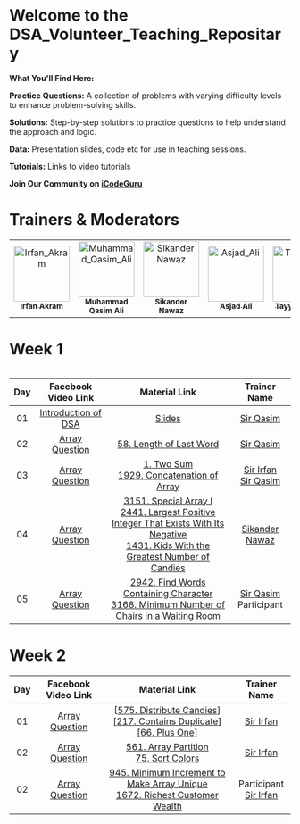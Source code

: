 # Welcome to the DSA_Volunteer_Teaching_Repositary

**What You'll Find Here:**

**Practice Questions:** A collection of problems with varying difficulty levels to enhance problem-solving skills.

**Solutions:** Step-by-step solutions to practice questions to help understand the approach and logic.

**Data:** Presentation slides, code etc for use in teaching sessions.

**Tutorials:** Links to video tutorials

**Join Our Community on [iCodeGuru](https://icode.guru/join/)**

# Trainers & Moderators

<table >
     <tbody>
          <tr>
               <td align="center">
                    <a href="https://github.com/irfanakram994">
                         <img src="https://avatars.githubusercontent.com/u/88235260?v=4" width="100px;" alt="Irfan_Akram"/>
                         <br />
                         <sub><b>Irfan Akram</b></sub>
                    </a> 
               </td>
               <td align="center">
                    <a href="https://github.com/Qasimali20">
                         <img src="https://media.licdn.com/dms/image/D4D03AQHsBMcLB55ZeQ/profile-displayphoto-shrink_800_800/0/1684694049702?e=1723075200&v=beta&t=Ncpux5VYHOi26zCYohxWf_HiTOx04uwZFZkh_bv3Ej4" width="100px;" alt="Muhammad_Qasim_Ali"/>
                         <br />
                         <sub><b>Muhammad Qasim Ali</b></sub>
                    </a> 
               </td>
               <td align="center">
                    <a href="https://github.com/sikander-nawaz">
                         <img src="https://avatars.githubusercontent.com/u/121254651?v=4" width="100px;" alt="Sikander Nawaz"/>
                         <br />
                         <sub><b>Sikander Nawaz</b></sub>
                    </a> 
               </td>
               <td align="center">
                    <a href="https://github.com/A5jadAli">
                         <img src="https://avatars.githubusercontent.com/u/123229279?v=4" width="100px;" alt="Asjad_Ali"/>
                         <br />
                         <sub><b>Asjad Ali</b></sub>
                    </a> 
               </td>
               <td align="center">
                    <a href="https://github.com/tayyabrehan">
                         <img src="https://media.licdn.com/dms/image/D4D03AQG_VVXXEWc6FA/profile-displayphoto-shrink_800_800/0/1702522963844?e=1723075200&v=beta&t=EHbHlTTTwjrrsbInfYUm8FYRqChAMlijR-bw4rn0KBE" width="100px;" alt="Tayyab_Rehan"/>
                         <br />
                         <sub><b>Tayyab Rehan</b></sub>
                    </a> 
               </td>
          </tr>     
     </tbody>
<table>

# Week 1

| Day |                                Facebook Video Link                                |                                                                                                                                                                           Material Link                                                                                                                                                                            |                                                           Trainer Name                                                           |
| :-: | :-------------------------------------------------------------------------------: | :----------------------------------------------------------------------------------------------------------------------------------------------------------------------------------------------------------------------------------------------------------------------------------------------------------------------------------------------------------------: | :------------------------------------------------------------------------------------------------------------------------------: |
| 01  | [Introduction of DSA](https://www.facebook.com/iCodeguru/videos/1013845070132222) |                                                                                                                           [Slides](https://docs.google.com/presentation/d/1txuV1nfX6loDIdpSDsM8Rw51b2s1ToN9F90W83tHpi0/edit?usp=sharing)                                                                                                                           |                                   [Sir Qasim](https://www.linkedin.com/in/muhammad-qasim-ali/)                                   |
| 02  |   [Array Question](https://www.facebook.com/iCodeguru/videos/1589526091828509)    |                                                                                                                                            [58. Length of Last Word](https://leetcode.com/problems/length-of-last-word)                                                                                                                                            |                                   [Sir Qasim](https://www.linkedin.com/in/muhammad-qasim-ali/)                                   |
| 03  |   [Array Question](https://www.facebook.com/iCodeguru/videos/7397410460357907)    |                                                                                                           [1. Two Sum](https://leetcode.com/problems/two-sum) </br> [1929. Concatenation of Array](https://leetcode.com/problems/concatenation-of-array)                                                                                                           | [Sir Irfan](https://www.linkedin.com/in/irfan-ali-76a82a212/) </br> [Sir Qasim](https://www.linkedin.com/in/muhammad-qasim-ali/) |
| 04  |   [Array Question](https://www.facebook.com/iCodeguru/videos/1519799128919369/)   | [3151. Special Array I](https://leetcode.com/problems/special-array-i/) </br> [2441. Largest Positive Integer That Exists With Its Negative](https://leetcode.com/problems/largest-positive-integer-that-exists-with-its-negative/) </br> [1431. Kids With the Greatest Number of Candies](https://leetcode.com/problems/kids-with-the-greatest-number-of-candies) |                                  [Sikander Nawaz](https://www.linkedin.com/in/sikander-nawaz/)                                   |
| 05  |   [Array Question](https://www.facebook.com/iCodeguru/videos/1631086947723946/)   |                                                             [2942. Find Words Containing Character](https://leetcode.com/problems/find-words-containing-character) </br> [3168. Minimum Number of Chairs in a Waiting Room](https://leetcode.com/problems/minimum-number-of-chairs-in-a-waiting-room)                                                              |                          [Sir Qasim](https://www.linkedin.com/in/muhammad-qasim-ali/) </br> Participant                          |

# Week 2

| Day |                             Facebook Video Link                              |                                                                                                    Material Link                                                                                                    |                                  Trainer Name                                   |
| :-: | :--------------------------------------------------------------------------: | :-----------------------------------------------------------------------------------------------------------------------------------------------------------------------------------------------------------------: | :-----------------------------------------------------------------------------: |
| 01  | [Array Question](https://www.facebook.com/iCodeguru/videos/2161035004274892) | [[575. Distribute Candies](https://leetcode.com/problems/distribute-candies)][[217. Contains Duplicate](https://leetcode.com/problems/contains-duplicate)][[66. Plus One](https://leetcode.com/problems/plus-one/)] |          [Sir Irfan](https://www.linkedin.com/in/irfan-ali-76a82a212/)          |
| 02  | [Array Question](https://www.facebook.com/iCodeguru/videos/456233403781923)  |                                      [561. Array Partition](https://leetcode.com/problems/array-partition) </br> [75. Sort Colors](https://leetcode.com/problems/sort-colors)                                       |          [Sir Irfan](https://www.linkedin.com/in/irfan-ali-76a82a212/)          |
| 02  | [Array Question](https://www.facebook.com/iCodeguru/videos/1255202092126804) |  [945. Minimum Increment to Make Array Unique](https://leetcode.com/problems/minimum-increment-to-make-array-unique) </br> [1672. Richest Customer Wealth](https://leetcode.com/problems/richest-customer-wealth)   | Participant </br> [Sir Irfan](https://www.linkedin.com/in/irfan-ali-76a82a212/) |
